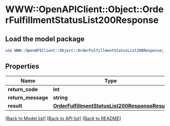 # WWW::OpenAPIClient::Object::OrderFulfillmentStatusList200Response

## Load the model package
```perl
use WWW::OpenAPIClient::Object::OrderFulfillmentStatusList200Response;
```

## Properties
Name | Type | Description | Notes
------------ | ------------- | ------------- | -------------
**return_code** | **int** |  | [optional] 
**return_message** | **string** |  | [optional] 
**result** | [**OrderFulfillmentStatusList200ResponseResult**](OrderFulfillmentStatusList200ResponseResult.md) |  | [optional] 

[[Back to Model list]](../README.md#documentation-for-models) [[Back to API list]](../README.md#documentation-for-api-endpoints) [[Back to README]](../README.md)


